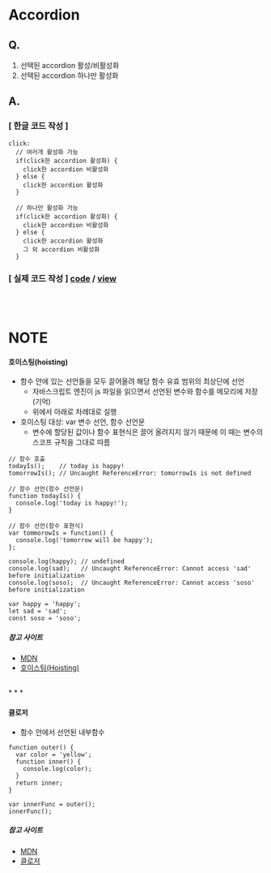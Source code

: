 # Accordion
## Q.
1. 선택된 accordion 활성/비활성화
2. 선택된 accordion 하나만 활성화

## A.
### [ 한글 코드 작성 ]
```
click:
  // 여러개 활성화 가능
  if(click한 accordion 활성화) {
    click한 accordion 비활성화
  } else {
    click한 accordion 활성화
  }

  // 하나만 활성화 가능
  if(click한 accordion 활성화) {
    click한 accordion 비활성화
  } else {
    click한 accordion 활성화
    그 외 accordion 비활성화
  }
```

### [ 실제 코드 작성 ] [code](https://github.com/kwoneunju/js-study-200120/blob/master/Accordion/accordion_200615.js) / [view](https://kwoneunju.github.io/js-study-200120/Accordion/accordion.html)


<br>
<br>


# NOTE
#### 호이스팅(hoisting)
  - 함수 안에 있는 선언들을 모두 끌어올려 해당 함수 유효 범위의 최상단에 선언
    * 자바스크립트 엔진이 js 파일을 읽으면서 선언된 변수와 함수를 메모리에 저장 (기억)
    * 위에서 아래로 차례대로 실행
  - 호이스팅 대상: var 변수 선언, 함수 선언문
    - 변수에 할당된 값이나 함수 표현식은 끌어 올려지지 않기 때문에 이 때는 변수의 스코프 규칙을 그대로 따름
```
// 함수 호출
todayIs();    // today is happy!
tomorrowIs(); // Uncaught ReferenceError: tomorrowIs is not defined

// 함수 선언(함수 선언문)
function todayIs() {
  console.log('today is happy!');
}

// 함수 선언(함수 표현식)
var tommorowIs = function() {
  console.log('tomorrow will be happy');
};

console.log(happy); // undefined
console.log(sad);   // Uncaught ReferenceError: Cannot access 'sad' before initialization
console.log(soso);  // Uncaught ReferenceError: Cannot access 'soso' before initialization

var happy = 'happy';
let sad = 'sad';
const soso = 'soso';

```

##### 참고 사이트
* [MDN](https://developer.mozilla.org/ko/docs/Glossary/Hoisting)
* [호이스팅(Hoisting)](https://gmlwjd9405.github.io/2019/04/22/javascript-hoisting.html)

<br>
* * *

#### 클로저
- 함수 안에서 선언된 내부함수
```
function outer() {
  var color = 'yellow';
  function inner() {
    console.log(color);
  }
  return inner;
}

var innerFunc = outer();
innerFunc();
```

##### 참고 사이트
* [MDN](https://developer.mozilla.org/ko/docs/Web/JavaScript/Guide/Closures)
* [클로저](https://yuddomack.tistory.com/entry/%EC%9E%90%EB%B0%94%EC%8A%A4%ED%81%AC%EB%A6%BD%ED%8A%B8-%ED%81%B4%EB%A1%9C%EC%A0%80Closure)
